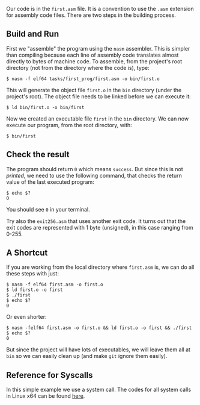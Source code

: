 Our code is in the `first.asm` file. It is a convention to use the `.asm`
extension for assembly code files. There are two steps in the building
process.

## Build and Run

First we "assemble" the program using the `nasm` assembler. This is simpler
than compiling because each line of assembly code translates almost directly
to bytes of machine code. To assemble, from the project's root directory
(not from the directory where the code is), type:

    $ nasm -f elf64 tasks/first_prog/first.asm -o bin/first.o

This will generate the object file `first.o` in the `bin` directory (under
the project's root). The object file needs to be linked before we can 
execute it:

    $ ld bin/first.o -o bin/first

Now we created an executable file `first` in the `bin` directory. We can
now execute our program, from the root directory, with:

    $ bin/first

## Check the result

The program should return `0` which means `success`. But since this is not
*printed*, we need to use the following command, that checks the return
value of the last executed program:

    $ echo $?
    0

You should see `0` in your terminal.

Try also the `exit256.asm` that uses another exit code. It turns out that
the exit codes are represented with 1 byte (unsigned), in this case ranging 
from 0-255.

## A Shortcut

If you are working from the local 
directory where `first.asm` is, we can do all these steps with just:

    $ nasm -f elf64 first.asm -o first.o
    $ ld first.o -o first
    $ ./first
    $ echo $?
    0

Or even shorter:

    $ nasm -felf64 first.asm -o first.o && ld first.o -o first && ./first
    $ echo $?
    0

But since the project will have lots of executables, we will leave them all
at `bin` so we can easily clean up (and make `git` ignore them easily).

## Reference for Syscalls

In this simple example we use a system call. The codes for all system calls
in Linux x64 can be found 
[here](https://github.com/torvalds/linux/blob/v3.13/arch/x86/syscalls/syscall_64.tbl#L69).
